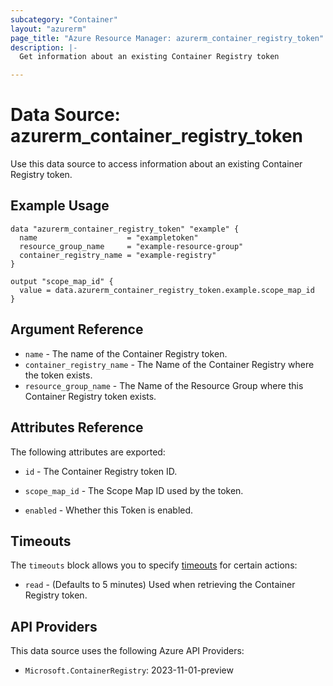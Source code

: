 ```yaml
---
subcategory: "Container"
layout: "azurerm"
page_title: "Azure Resource Manager: azurerm_container_registry_token"
description: |-
  Get information about an existing Container Registry token

---
```


# Data Source: azurerm_container_registry_token

Use this data source to access information about an existing Container Registry token.

## Example Usage

```hcl
data "azurerm_container_registry_token" "example" {
  name                    = "exampletoken"
  resource_group_name     = "example-resource-group"
  container_registry_name = "example-registry"
}

output "scope_map_id" {
  value = data.azurerm_container_registry_token.example.scope_map_id
}
```

## Argument Reference

* `name` - The name of the Container Registry token.
* `container_registry_name` - The Name of the Container Registry where the token exists.
* `resource_group_name` - The Name of the Resource Group where this Container Registry token exists.

## Attributes Reference

The following attributes are exported:

* `id` - The Container Registry token ID.

* `scope_map_id` - The Scope Map ID used by the token.

* `enabled` - Whether this Token is enabled.

## Timeouts

The `timeouts` block allows you to specify [timeouts](https://www.terraform.io/language/resources/syntax#operation-timeouts) for certain actions:

* `read` - (Defaults to 5 minutes) Used when retrieving the Container Registry token.

## API Providers
<!-- This section is generated, changes will be overwritten -->
This data source uses the following Azure API Providers:

* `Microsoft.ContainerRegistry`: 2023-11-01-preview
